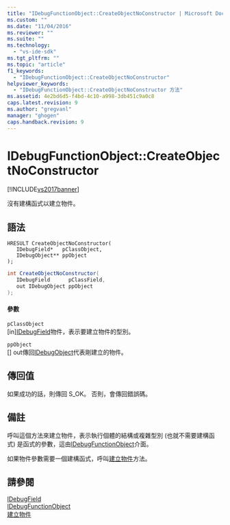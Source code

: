 ```yaml
---
title: "IDebugFunctionObject::CreateObjectNoConstructor | Microsoft Docs"
ms.custom: ""
ms.date: "11/04/2016"
ms.reviewer: ""
ms.suite: ""
ms.technology: 
  - "vs-ide-sdk"
ms.tgt_pltfrm: ""
ms.topic: "article"
f1_keywords: 
  - "IDebugFunctionObject::CreateObjectNoConstructor"
helpviewer_keywords: 
  - "IDebugFunctionObject::CreateObjectNoConstructor 方法"
ms.assetid: 4e2bd6d5-f4bd-4c10-a998-3db451c9a0c8
caps.latest.revision: 9
ms.author: "gregvanl"
manager: "ghogen"
caps.handback.revision: 9
---
```

# IDebugFunctionObject::CreateObjectNoConstructor
[!INCLUDE[vs2017banner](../../../code-quality/includes/vs2017banner.md)]

沒有建構函式以建立物件。  
  
## 語法  
  
```cpp#  
HRESULT CreateObjectNoConstructor(   
   IDebugField*   pClassObject,  
   IDebugObject** ppObject  
);  
```  
  
```c#  
int CreateObjectNoConstructor(  
   IDebugField      pClassField,   
   out IDebugObject ppObject  
);  
```  
  
#### 參數  
 `pClassObject`  
 \[in\][IDebugField](../../../extensibility/debugger/reference/idebugfield.md)物件，表示要建立物件的型別。  
  
 `ppObject`  
 \[\] out傳回[IDebugObject](../../../extensibility/debugger/reference/idebugobject.md)代表剛建立的物件。  
  
## 傳回值  
 如果成功的話，則傳回 S\_OK。 否則，會傳回錯誤碼。  
  
## 備註  
 呼叫這個方法來建立物件，表示執行個體的結構或複雜型別 \(也就不需要建構函式\) 是函式的參數，這由[IDebugFunctionObject](../../../extensibility/debugger/reference/idebugfunctionobject.md)介面。  
  
 如果物件參數需要一個建構函式，呼叫[建立物件](../../../extensibility/debugger/reference/idebugfunctionobject-createobject.md)方法。  
  
## 請參閱  
 [IDebugField](../../../extensibility/debugger/reference/idebugfield.md)   
 [IDebugFunctionObject](../../../extensibility/debugger/reference/idebugfunctionobject.md)   
 [建立物件](../../../extensibility/debugger/reference/idebugfunctionobject-createobject.md)